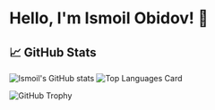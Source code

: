 # Hello, I'm Ismoil Obidov! 👋

## 📈 GitHub Stats
![Ismoil's GitHub stats](https://github-readme-stats.vercel.app/api?username=IsmoilObidov&show_icons=true&theme=radical)
![Top Languages Card](https://github-readme-stats.vercel.app/api/top-langs/?username=IsmoilObidov&layout=compact&theme=radical)

![GitHub Trophy](https://github-profile-trophy.vercel.app/?username=IsmoilObidov&theme=radical)
